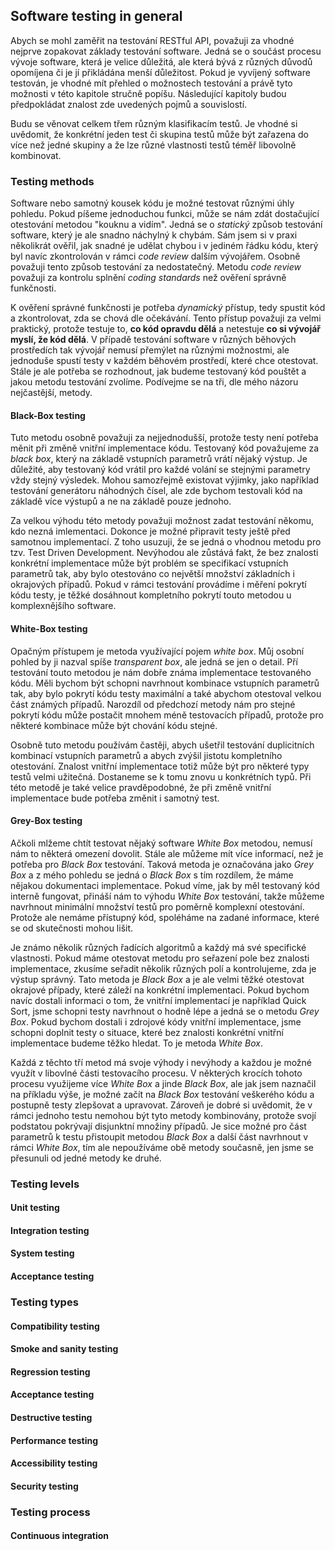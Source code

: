 ## Software testing in general

Abych se mohl zaměřit na testování RESTful API, považuji za vhodné nejprve zopakovat základy testování software. Jedná se o součást procesu vývoje software, která je velice důležitá, ale která bývá z různých důvodů opomíjena či je jí přikládána menší důležitost. Pokud je vyvíjený software testován, je vhodné mít přehled o možnostech testování a právě tyto možnosti v této kapitole stručně popíšu. Následující kapitoly budou předpokládat znalost zde uvedených pojmů a souvislostí.

Budu se věnovat celkem třem různým klasifikacím testů. Je vhodné si uvědomit, že konkrétní jeden test či skupina testů může být zařazena do více než jedné skupiny a že lze různé vlastnosti testů téměř libovolně kombinovat.

### Testing methods

Software nebo samotný kousek kódu je možné testovat různými úhly pohledu. Pokud píšeme jednoduchou funkci, může se nám zdát dostačující otestování metodou "kouknu a vidím". Jedná se o _statický_ způsob testování software, který je ale snadno náchylný k chybám. Sám jsem si v praxi několikrát ověřil, jak snadné je udělat chybou i v jediném řádku kódu, který byl navíc zkontrolován v rámci _code review_ dalším vývojářem. Osobně považuji tento způsob testování za nedostatečný. Metodu _code review_ považuji za kontrolu splnění _coding standards_ než ověření správně funkčnosti.

K ověření správné funkčnosti je potřeba _dynamický_ přístup, tedy spustit kód a zkontrolovat, zda se chová dle očekávání. Tento přístup považuji za velmi praktický, protože testuje to, **co kód opravdu dělá** a netestuje **co si vývojář myslí, že kód dělá**. V případě testování software v různých běhových prostředích tak vývojář nemusí přemýlet na různými možnostmi, ale jednoduše spustí testy v každém běhovém prostředí, které chce otestovat. Stále je ale potřeba se rozhodnout, jak budeme testovaný kód pouštět a jakou metodu testování zvolíme. Podívejme se na tři, dle mého názoru nejčastější, metody.

#### Black-Box testing

Tuto metodu osobně považuji za nejjednodušší, protože testy není potřeba měnit při změně vnitřní implementace kódu. Testovaný kód považujeme za _black box_, který na základě vstupních parametrů vrátí nějaký výstup. Je důležité, aby testovaný kód vrátil pro každé volání se stejnými parametry vždy stejný výsledek. Mohou samozřejmě existovat výjimky, jako například testování generátoru náhodných čísel, ale zde bychom testovali kód na základě více výstupů a ne na základě pouze jednoho.

Za velkou výhodu této metody považuji možnost zadat testování někomu, kdo nezná imlementaci. Dokonce je možné připravit testy ještě před samotnou implementací. Z toho usuzuji, že se jedná o vhodnou metodu pro tzv. Test Driven Development. Nevýhodou ale zůstává fakt, že bez znalosti konkrétní implementace může být problém se specifikací vstupních parametrů tak, aby bylo otestováno co největší množství základních i okrajových případů. Pokud v rámci testování provádíme i měření pokrytí kódu testy, je těžké dosáhnout kompletního pokrytí touto metodou u komplexnějšího software.

#### White-Box testing

Opačným přístupem je metoda využívající pojem _white box_. Můj osobní pohled by ji nazval spíše _transparent box_, ale jedná se jen o detail. Pří testování touto metodou je nám dobře známa implementace testovaného kódu. Měli bychom být schopni navrhnout kombinace vstupních parametrů tak, aby bylo pokrytí kódu testy maximální a také abychom otestoval velkou část známých případů. Narozdíl od předchozí metody nám pro stejné pokrytí kódu může postačit mnohem méně testovacích případů, protože pro některé kombinace může být chování kódu stejné.

Osobně tuto metodu používám častěji, abych ušetřil testování duplicitních kombinací vstupních parametrů a abych zvýšil jistotu kompletního otestování. Znalost vnitřní implementace totiž může být pro některé typy testů velmi užitečná. Dostaneme se k tomu znovu u konkrétních typů. Při této metodě je také velice pravděpodobné, že při změně vnitřní implementace bude potřeba změnit i samotný test.

#### Grey-Box testing

Ačkoli mlžeme chtít testovat nějaký software _White Box_ metodou, nemusí nám to některá omezení dovolit. Stále ale můžeme mít více informací, než je potřeba pro _Black Box_ testování. Taková metoda je označována jako _Grey Box_ a z mého pohledu se jedná o _Black Box_ s tím rozdílem, že máme nějakou dokumentaci implementace. Pokud víme, jak by měl testovaný kód interně fungovat, přináší nám to výhodu _White Box_ testování, takže můžeme navrhnout minimální množství testů pro poměrně komplexní otestování. Protože ale nemáme přístupný kód, spoléháme na zadané informace, které se od skutečnosti mohou lišit.

Je známo několik různých řadících algoritmů a každý má své specifické vlastnosti. Pokud máme otestovat metodu pro seřazení pole bez znalosti implementace, zkusíme seřadit několik různých polí a kontrolujeme, zda je výstup správný. Tato metoda je _Black Box_ a je ale velmi těžké otestovat okrajové případy, které záleží na konkrétní implementaci. Pokud bychom navíc dostali informaci o tom, že vnitřní implementací je například Quick Sort, jsme schopni testy navrhnout o hodně lépe a jedná se o metodu _Grey Box_. Pokud bychom dostali i zdrojové kódy vnitřní implementace, jsme schopni doplnit testy o situace, které bez znalosti konkrétní vnitřní implementace budeme těžko hledat. To je metoda _White Box_.

Každá z těchto tří metod má svoje výhody i nevýhody a každou je možné využít v libovlné části testovacího procesu. V některých krocích tohoto procesu využijeme více _White Box_ a jinde _Black Box_, ale jak jsem naznačil na příkladu výše, je možné začít na _Black Box_ testování veškerého kódu a postupně testy zlepšovat a upravovat. Zároveň je dobré si uvědomit, že v rámci jednoho testu nemohou být tyto metody kombinovány, protože svojí podstatou pokrývají disjunktní množiny případů. Je sice možné pro část parametrů k testu přistoupit metodou _Black Box_ a další část navrhnout v rámci _White Box_, tím ale nepoužíváme obě metody současně, jen jsme se přesunuli od jedné metody ke druhé.

### Testing levels

#### Unit testing

#### Integration testing

#### System testing

#### Acceptance testing

### Testing types

#### Compatibility testing

#### Smoke and sanity testing

#### Regression testing

#### Acceptance testing

#### Destructive testing

#### Performance testing

#### Accessibility testing

#### Security testing

### Testing process

#### Continuous integration
